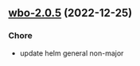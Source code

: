 

## [wbo-2.0.5](https://github.com/truecharts/charts/compare/wbo-2.0.4...wbo-2.0.5) (2022-12-25)

### Chore

- update helm general non-major
  
  